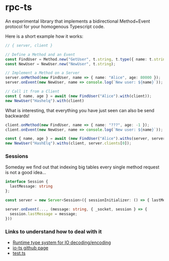 # rpc-ts
An experimental library that implements a bidirectional Method+Event protocol for your homogenous Typescript code.

Here is a short example how it works:
```typescript
// { server, client }

// Define a Method and an Event
const FindUser = Method.new("GetUser", t.string, t.type({ name: t.string, age: t.number }));
const NewUser = NewUser.new("NewUser", t.string);

// Implement a Method on a Server
server.onMethod(new FindUser, name => { name: "Alice", age: 80000 });
server.onEvent(new NewUser, name => console.log(`New user: ${name}`));

// Call it from a Client
const { name, age } = await (new FindUser("Alice").with(client));
new NewUser("Hashelq").with(client)
```

What is interesting, that everything you have just seen can also be send backwards!
```typescript
client.onMethod(new FindUser, name => { name: "???", age: -1 });
client.onEvent(new NewUser, name => console.log(`New user: ${name}`));

const { name, age } = await (new FindUser("Alice").withs(server, server.clients[0]));
new NewUser("HashElq").withs(client, server.clients[0]);
```

### Sessions
Someday we find out that indexing big tables every single method request is not a good idea...

```typescript
interface Session {
  lastMessage: string
};

const server = new Server<Session>({ sessionInitializer: () => { lastMessage: "" } /* other params */});

server.onEvent(..., (message: string, { _socket, session } => {
  session.lastMessage = message;
}))
```

### Links to understand how to deal with it
* [Runtime type system for IO decoding/encoding ](https://gcanti.github.io/io-ts/)
* [io-ts github page](https://github.com/gcanti/io-ts/)
* [test.ts](https://github.com/hashelq/rpc-ts/blob/master/src/tests.ts)
